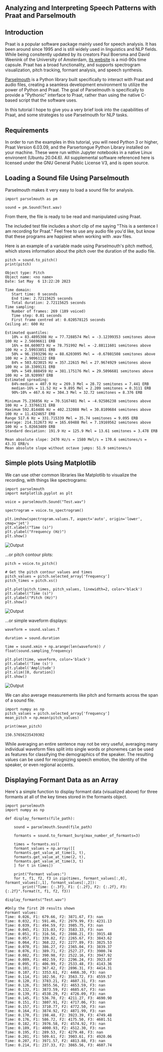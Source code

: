 ## Analyzing and Interpreting Speech Patterns with Praat and Parselmouth

## Introduction
Praat is a popular software package mainly used for speech analysis. It has been around since 1995 and is still widely used in linguistics and NLP fields. While being consitently updated by its creators Paul Boersma and David Weenink of the University of Amsterdam, [its website](https://www.fon.hum.uva.nl/praat/) is a mid-90s time capsule. Praat has a broad functionality, and supports spectrogram visualization, pitch tracking, formant analysis, and speech synthesis.

[Parselmouth](https://parselmouth.readthedocs.io/en/stable/) is a Python library built specifically to interact with Praat and audio files, creating a seamless development environment to utilize the power of Python and Praat. The goal of Parselmouth is specifically to provide a "Pythonic" interface to Praat, rather than using the native C-based script that the software uses. 

In this tutorial I hope to give you a very brief look into the capabilities of Praat, and some strategies to use Parselmouth for NLP tasks.

## Requirements
In order to run the examples in this tutorial, you will need Python 3 or higher, Praat Version 6.03.09, and the Parsertongue Python Library installed on your machine. These were run within Jupyter notebooks in a native Linux environent (Ubuntu 20.04.6). All supplemental software referenced here is licensed under the GNU General Public License V3, and is open source. 

## Loading a Sound file Using Parselmouth
Parselmouth makes it very easy to load a sound file for analysis.

``` 
import parselmouth as pm

sound = pm.Sound(Test.wav) 
```
From there, the file is ready to be read and manipulated using Praat.

The included test file includes a short clip of me saying "This is a sentence I am recording for Praat." Feel free to use any audio file you'd like, but know that these programs are happiest when working with .wav files.

Here is an example of a variable made using Parselmouth's pitch method, which stores information about the pitch over the duration of the audio file.
```
pitch = sound.to_pitch()
print(pitch)
```
```
Object type: Pitch
Object name: <no name>
Date: Sat May  6 13:22:20 2023

Time domain:
   Start time: 0 seconds
   End time: 2.72115625 seconds
   Total duration: 2.72115625 seconds
Time sampling:
   Number of frames: 269 (189 voiced)
   Time step: 0.01 seconds
   First frame centred at: 0.020578125 seconds
Ceiling at: 600 Hz

Estimated quantiles:
   10% = 83.4895308 Hz = 77.7288574 Mel = -3.12399353 semitones above 100 Hz = 2.56696611 ERB
   16% = 84.669073 Hz = 78.751992 Mel = -2.88111601 semitones above 100 Hz = 2.59933851 ERB
   50% = 96.1593296 Hz = 88.6203095 Mel = -0.67801508 semitones above 100 Hz = 2.90961122 ERB
   84% = 503.023015 Hz = 357.22615 Mel = 27.9674929 semitones above 100 Hz = 10.3309131 ERB
   90% = 549.888459 Hz = 381.175176 Mel = 29.5096681 semitones above 100 Hz = 10.920997 ERB
Estimated spreading:
   84%-median = 407.9 Hz = 269.3 Mel = 28.72 semitones = 7.441 ERB
   median-16% = 11.52 Hz = 9.895 Mel = 2.209 semitones = 0.3111 ERB
   90%-10% = 467.6 Hz = 304.3 Mel = 32.72 semitones = 8.376 ERB

Minimum 75.236856 Hz = 70.5167481 Mel = -4.92586238 semitones above 100 Hz = 2.33766131 ERB
Maximum 592.814486 Hz = 402.232088 Mel = 30.8109684 semitones above 100 Hz = 11.4324657 ERB
Range 517.6 Hz = 331.715339 Mel = 35.74 semitones = 9.095 ERB
Average: 214.312673 Hz = 165.69488 Mel = 7.19169562 semitones above 100 Hz = 5.02663409 ERB
Standard deviation: 191.9 Hz = 125.9 Mel = 13.61 semitones = 3.478 ERB

Mean absolute slope: 2470 Hz/s = 1580 Mel/s = 170.6 semitones/s = 43.31 ERB/s
Mean absolute slope without octave jumps: 51.9 semitones/s
```
## Simple plots Using Matplotlib

We can use other common libraries like Matplotlib to visualize the recording, with things like spectrograms:
```
import parselmouth
import matplotlib.pyplot as plt

voice = parselmouth.Sound("Test.wav")

spectrogram = voice.to_spectrogram()

plt.imshow(spectrogram.values.T, aspect='auto', origin='lower', cmap='jet')
plt.xlabel("Time (s)")
plt.ylabel("Frequency (Hz)")
plt.show()
```
![Output](https://raw.githubusercontent.com/vinicelli/vinicelli.github.io/main/Spectrogram.png)

...or pitch contour plots:
```
pitch = voice.to_pitch()

# Get the pitch contour values and times
pitch_values = pitch.selected_array['frequency']
pitch_times = pitch.xs()

plt.plot(pitch_times, pitch_values, linewidth=2, color='black')
plt.xlabel("Time (s)")
plt.ylabel("Pitch (Hz)")
plt.show()
```
![Output](https://raw.githubusercontent.com/vinicelli/vinicelli.github.io/main/Pitch_Contour.png)

...or simple waveform displays:
```
waveform = sound.values.T

duration = sound.duration

time = sound.xmin + np.arange(len(waveform)) / float(sound.sampling_frequency)

plt.plot(time, waveform, color='black')
plt.xlabel('Time (s)')
plt.ylabel('Amplitude')
plt.xlim([0, duration])
plt.show()
```
![Output](https://raw.githubusercontent.com/vinicelli/vinicelli.github.io/main/Waveform.png)

We can also average measurements like pitch and formants across the span of a sound file. 
```
import numpy as np
pitch_values = pitch.selected_array['frequency']
mean_pitch = np.mean(pitch_values)

print(mean_pitch)
```
```
150.57656235439302
```
While averaging an entire sentence may not be very useful, averaging many individual waveform files split into single words or phonemes can be used as features for classifying the demographics of the speaker. The resulting values can be used for recognizing speech emotion, the identity of the speaker, or even regional accents.

## Displaying Formant Data as an Array
Here's a simple function to display formant data (visualized above) for  three formants at all of the key times stored in the formants object.
```
import parselmouth
import numpy as np

def display_formants(file_path):

    sound = parselmouth.Sound(file_path)

    formants = sound.to_formant_burg(max_number_of_formants=3)

    times = formants.xs()
    formant_values = np.array([[
    formants.get_value_at_time(1, t), 
    formants.get_value_at_time(2, t), 
    formants.get_value_at_time(3, t) 
    ] for t in times])

    print("Formant values:")
    for t, f1, f2, f3 in zip(times, formant_values[:,0], formant_values[:,1], formant_values[:,2]):
        print("Time: {:.3f}, F1: {:.2f}, F2: {:.2f}, F3: {:.2f}".format(t, f1, f2, f3))

display_formants("Test.wav")
```
```
#Only the first 20 results shown
Formant values:
Time: 0.026, F1: 679.66, F2: 3871.67, F3: nan
Time: 0.032, F1: 591.46, F2: 2979.99, F3: 4231.13
Time: 0.039, F1: 494.59, F2: 3985.75, F3: nan
Time: 0.045, F1: 315.03, F2: 3583.33, F3: nan
Time: 0.051, F1: 316.56, F2: 2808.21, F3: 3915.48
Time: 0.057, F1: 339.82, F2: 2265.67, F3: 3843.62
Time: 0.064, F1: 368.22, F2: 2277.89, F3: 3825.53
Time: 0.070, F1: 386.27, F2: 2365.04, F3: 3839.37
Time: 0.076, F1: 389.71, F2: 2527.27, F3: 3900.74
Time: 0.082, F1: 390.98, F2: 2522.16, F3: 3947.92
Time: 0.089, F1: 402.59, F2: 2296.24, F3: 3923.87
Time: 0.095, F1: 406.99, F2: 2533.48, F3: 4143.36
Time: 0.101, F1: 367.42, F2: 2896.31, F3: 4414.31
Time: 0.107, F1: 3353.61, F2: 4466.30, F3: nan
Time: 0.114, F1: 102.56, F2: 3563.72, F3: 4559.57
Time: 0.120, F1: 3783.21, F2: 4607.31, F3: nan
Time: 0.126, F1: 3855.56, F2: 4653.59, F3: nan
Time: 0.132, F1: 3873.59, F2: 4685.67, F3: nan
Time: 0.139, F1: 4538.29, F2: 4726.09, F3: nan
Time: 0.145, F1: 536.70, F2: 4211.27, F3: 4690.90
Time: 0.151, F1: 3807.91, F2: 4717.06, F3: nan
Time: 0.157, F1: 3710.77, F2: 4772.50, F3: nan
Time: 0.164, F1: 3874.92, F2: 4871.99, F3: nan
Time: 0.170, F1: 198.48, F2: 3923.39, F3: 4749.48
Time: 0.176, F1: 586.72, F2: 4175.50, F3: 4601.51
Time: 0.182, F1: 3976.58, F2: 4574.92, F3: nan
Time: 0.189, F1: 4000.93, F2: 4512.30, F3: nan
Time: 0.195, F1: 289.53, F2: 4279.48, F3: nan
Time: 0.201, F1: 509.61, F2: 3903.61, F3: 4920.06
Time: 0.207, F1: 3971.57, F2: 4813.88, F3: nan
Time: 0.214, F1: 237.33, F2: 3865.56, F3: 4607.74
```


 

